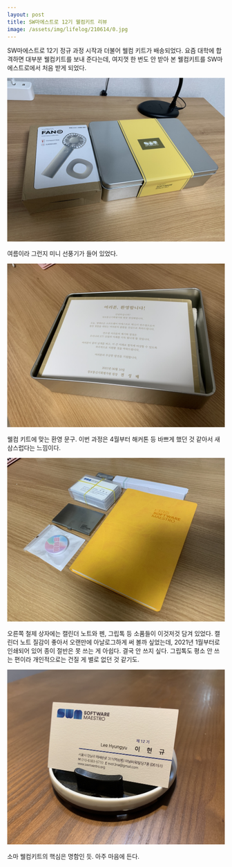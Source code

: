 ```yaml
---
layout: post
title: SW마에스트로 12기 웰컴키트 리뷰
image: /assets/img/lifelog/210614/0.jpg
---
```


SW마에스트로 12기 정규 과정 시작과 더불어 웰컴 키트가 배송되었다.
요즘 대학에 합격하면 대부분 웰컴키트를 보내 준다는데, 여지껏 한 번도 안 받아 본 웰컴키트를 SW마에스트로에서 처음 받게 되었다.

![1](/assets/img/lifelog/210614/1.JPG) 

여름이라 그런지 미니 선풍기가 들어 있었다.

![2](/assets/img/lifelog/210614/2.JPG)

웰컴 키트에 맞는 환영 문구. 이번 과정은 4월부터 해커톤 등 바쁘게 했던 것 같아서 새삼스럽다는 느낌이다.

![3](/assets/img/lifelog/210614/3.JPG)

오른쪽 철제 상자에는 캘린더 노트와 펜, 그립톡 등 소품들이 이것저것 담겨 있었다.
캘린더 노트 질감이 좋아서 오랜만에 아날로그하게 써 볼까 싶었는데, 2021년 1월부터로 인쇄되어 있어 종이 절반은 못 쓰는 게 아쉽다. 결국 안 쓰지 싶다.
그립톡도 평소 안 쓰는 편이라 개인적으로는 건질 게 별로 없던 것 같기도.

![4](/assets/img/lifelog/210614/4.JPG)

소마 웰컴키트의 핵심은 명함인 듯. 아주 마음에 든다. 
